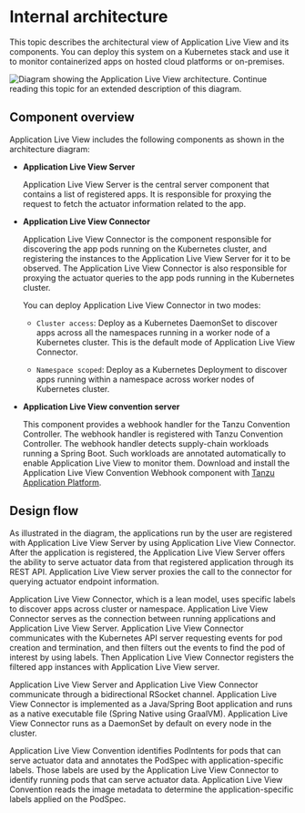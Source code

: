 # Internal architecture

This topic describes the architectural view of Application Live View and its components.
You can deploy this system on a Kubernetes stack and use it to monitor containerized
apps on hosted cloud platforms or on-premises.

![Diagram showing the Application Live View architecture. Continue reading this topic for an extended description of this diagram.](images/architecture-diagram.jpg)

## <a id="component-overview"></a> Component overview

Application Live View includes the following components as shown in the architecture diagram:

- **Application Live View Server**

  Application Live View Server is the central server component that contains a list of registered apps. It is responsible for proxying the request to fetch the actuator information related to the app.


- **Application Live View Connector**

  Application Live View Connector is the component responsible for discovering the app pods running on the Kubernetes cluster, and registering the instances to the Application Live View Server for it to be observed. The Application Live View Connector is also responsible for proxying the actuator queries to the app pods running in the Kubernetes cluster.

  You can deploy Application Live View Connector in two modes:

    * `Cluster access`: Deploy as a Kubernetes DaemonSet to discover apps across all the namespaces running in a worker node of a Kubernetes cluster. This is the default mode of Application Live View Connector.

    * `Namespace scoped`: Deploy as a Kubernetes Deployment to discover apps running within a namespace across worker nodes of Kubernetes cluster.


- **Application Live View convention server**

  This component provides a webhook handler for the Tanzu Convention Controller. The webhook handler is registered with Tanzu Convention Controller. The webhook handler detects supply-chain workloads running a Spring Boot. Such workloads are annotated automatically to enable Application Live View to monitor them. Download and install the Application Live View Convention Webhook component with [Tanzu Application Platform](https://network.tanzu.vmware.com/products/tanzu-application-platform/).


## <a id="design-flow"></a> Design flow

As illustrated in the diagram, the applications run by the user are registered with Application Live View Server by using
Application Live View Connector. After the application is registered, the Application Live View Server offers the ability
to serve actuator data from that registered application through its REST API. Application Live View server proxies the call
to the connector for querying actuator endpoint information.

Application Live View Connector, which is a lean model, uses specific labels to discover apps across cluster or namespace.
Application Live View Connector serves as the connection between running applications and Application Live View Server.
Application Live View Connector communicates with the Kubernetes API server requesting events for pod creation and termination, and then filters out the events to find the pod of interest by using labels. Then Application Live View Connector
registers the filtered app instances with Application Live View server.

Application Live View Server and Application Live View Connector communicate through a bidirectional RSocket channel. Application Live View Connector is implemented as a
Java/Spring Boot application and runs as a native executable file (Spring Native using GraalVM). Application Live View Connector runs as a DaemonSet by default on every node in the cluster.

Application Live View Convention identifies PodIntents for pods that can serve actuator data and annotates the PodSpec with application-specific labels. Those labels are used by the Application Live View Connector to identify running pods that can serve actuator data. Application Live View Convention reads the image metadata to determine the application-specific labels applied on the PodSpec.
